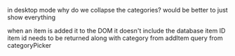 in desktop mode why do we collapse the categories?
  would be better to just show everything

when an item is added it to the DOM it doesn't include the database item ID
  item id needs to be returned along with category from addItem query from categoryPicker 
